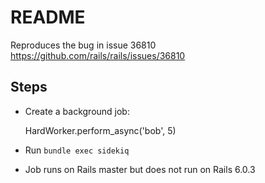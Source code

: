# README

Reproduces the bug in issue 36810
https://github.com/rails/rails/issues/36810

## Steps 

* Create a background job: 

   HardWorker.perform_async('bob', 5)

* Run `bundle exec sidekiq`

* Job runs on Rails master but does not run on Rails 6.0.3
